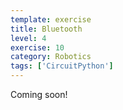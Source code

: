 ```yaml
---
template: exercise
title: Bluetooth
level: 4
exercise: 10
category: Robotics
tags: ['CircuitPython']
---
```


Coming soon!
